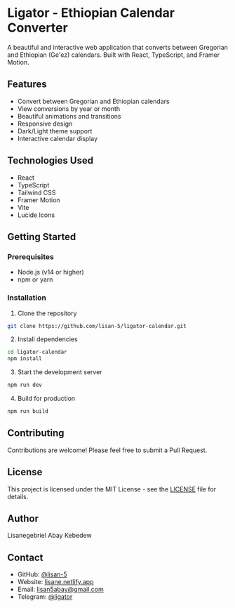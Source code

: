 # Ligator - Ethiopian Calendar Converter

A beautiful and interactive web application that converts between Gregorian and Ethiopian (Ge'ez) calendars. Built with React, TypeScript, and Framer Motion.

## Features

- Convert between Gregorian and Ethiopian calendars
- View conversions by year or month
- Beautiful animations and transitions
- Responsive design
- Dark/Light theme support
- Interactive calendar display

## Technologies Used

- React
- TypeScript
- Tailwind CSS
- Framer Motion
- Vite
- Lucide Icons

## Getting Started

### Prerequisites

- Node.js (v14 or higher)
- npm or yarn

### Installation

1. Clone the repository
```bash
git clone https://github.com/lisan-5/ligator-calendar.git
```

2. Install dependencies
```bash
cd ligator-calendar
npm install
```

3. Start the development server
```bash
npm run dev
```

4. Build for production
```bash
npm run build
```

## Contributing

Contributions are welcome! Please feel free to submit a Pull Request.

## License

This project is licensed under the MIT License - see the [LICENSE](LICENSE) file for details.

## Author

Lisanegebriel Abay Kebedew

## Contact

- GitHub: [@lisan-5](https://github.com/lisan-5)
- Website: [lisane.netlify.app](https://lisane.netlify.app/)
- Email: lisan5abay@gmail.com
- Telegram: [@ligator](https://t.me/ligator)
